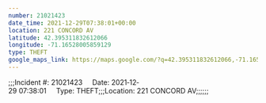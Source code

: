 ```yaml
---
number: 21021423
date_time: 2021-12-29T07:38:01+00:00
location: 221 CONCORD AV
latitude: 42.395311832612066
longitude: -71.16528005859129
type: THEFT
google_maps_link: https://maps.google.com/?q=42.395311832612066,-71.16528005859129
---
```


;;;Incident #: 21021423     Date: 2021‐12‐29 07:38:01     Type: THEFT;;;Location: 221 CONCORD AV;;;;;;
